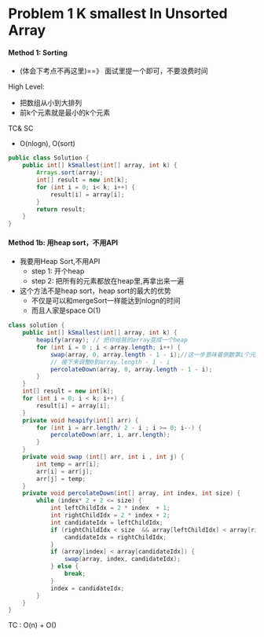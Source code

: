 # Problem 1 K smallest In Unsorted Array

#### Method 1: Sorting&#x20;

* (体会下考点不再这里)==》 面试里提一个即可，不要浪费时间

High Level:

* 把数组从小到大排列
* 前k个元素就是最小的k个元素

TC& SC

* O(nlogn), O(sort)

```java
public class Solution {
    public int[] kSmallest(int[] array, int k) {
        Arrays.sort(array);
        int[] result = new int[k];
        for (int i = 0; i< k; i++) {
            result[i] = array[i];
        }
        return result;
    }
}
```

#### Method 1b: 用heap sort，不用API

* 我要用Heap Sort,不用API
  * step 1:  开个heap
  * step 2: 把所有的元素都放在heap里,再拿出来一遍
* 这个方法不是heap sort，heap sort的最大的优势
  * 不仅是可以和mergeSort一样能达到nlogn的时间
  * 而且人家是space O(1)



```java
class solution {
    public int[] kSmallest(int[] array, int k) {
        heapify(array); // 把你给我的array变成一个heap
        for (int i = 0 ; i < array.length; i++) {
            swap(array, 0, array.length - 1 - i);//这一步意味着倒数第i个元素已经完成了排序
            // 接下来调整0到array.length - 1 - i
            percolateDown(array, 0, array.length - 1 - i);
        }
    }
    int[] result = new int[k];
    for (int i = 0; i < k; i++) {
        result[i] = array[i];
    }
    private void heapify(int[] arr) {
        for (int i = arr.length/ 2 - i ; i >= 0; i--) {
            percolateDown(arr, i, arr.length);
        }
    }
    private void swap (int[] arr, int i , int j) {
        int temp = arr[i];
        arr[i] = arr[j];
        arr[j] = temp;
    }
    private void percolateDown(int[] array, int index, int size) {
        while (index* 2 + 2 <= size) {
            int leftChildIdx = 2 * index  + 1;
            int rightChildIdx = 2 * index + 2;
            int candidateIdx = leftChildIdx;
            if (rightChildIdx < size  && array[leftChildIdx] < array[rightChildIdx]) {
                candidateIdx = rightChildIdx;
            } 
            if (array[index] < array[candidateIdx]) {
                swap(array, index, candidateIdx);
            } else {
                break;
            }
            index = candidateIdx;
        }
    }
}
```

TC : O(n) + O()
